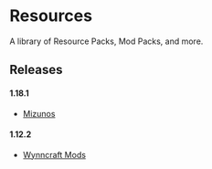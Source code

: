 # Resources

A library of Resource Packs, Mod Packs, and more.

## Releases

#### 1.18.1

- [Mizunos](https://github.com/CVXSL-MC/Resources/releases/tag/Mizunos)

#### 1.12.2

- [Wynncraft Mods](https://github.com/CVXSL-MC/Resources/releases/tag/WynncraftMods)
